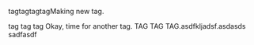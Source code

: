 tagtagtagtagMaking new tag.

tag tag tag Okay, time for another tag. TAG TAG TAG.asdfkljadsf.asdasds
sadfasdf

